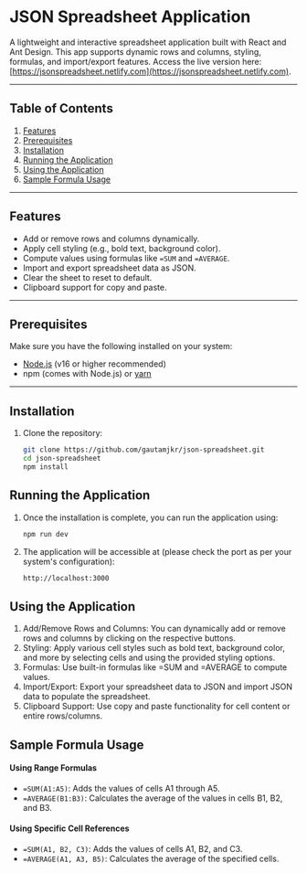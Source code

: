 # JSON Spreadsheet Application

A lightweight and interactive spreadsheet application built with React and Ant Design. This app supports dynamic rows and columns, styling, formulas, and import/export features. Access the live version here: [https://jsonspreadsheet.netlify.com](https://jsonspreadsheet.netlify.com).

---

## Table of Contents

1. [Features](#features)
2. [Prerequisites](#prerequisites)
3. [Installation](#installation)
4. [Running the Application](#running-the-application)
5. [Using the Application](#using-the-application)
6. [Sample Formula Usage](#sample-formula-usage)

---

## Features

- Add or remove rows and columns dynamically.
- Apply cell styling (e.g., bold text, background color).
- Compute values using formulas like `=SUM` and `=AVERAGE`.
- Import and export spreadsheet data as JSON.
- Clear the sheet to reset to default.
- Clipboard support for copy and paste.

---

## Prerequisites

Make sure you have the following installed on your system:

- [Node.js](https://nodejs.org/) (v16 or higher recommended)
- npm (comes with Node.js) or [yarn](https://yarnpkg.com/)

---

## Installation

1. Clone the repository:
   ```bash
   git clone https://github.com/gautamjkr/json-spreadsheet.git
   cd json-spreadsheet
   npm install
   ```
## Running the Application

1. Once the installation is complete, you can run the application using:
   ```bash
   npm run dev
   ```

2. The application will be accessible at (please check the port as per your system's configuration):
   ```bash
   http://localhost:3000
   ```

## Using the Application

1. Add/Remove Rows and Columns: You can dynamically add or remove rows and columns by clicking on the respective buttons.
2. Styling: Apply various cell styles such as bold text, background color, and more by selecting cells and using the provided styling options.
3. Formulas: Use built-in formulas like =SUM and =AVERAGE to compute values.
4. Import/Export: Export your spreadsheet data to JSON and import JSON data to populate the spreadsheet.
5. Clipboard Support: Use copy and paste functionality for cell content or entire rows/columns.

## Sample Formula Usage

#### Using Range Formulas
- `=SUM(A1:A5)`: Adds the values of cells A1 through A5.
- `=AVERAGE(B1:B3)`: Calculates the average of the values in cells B1, B2, and B3.

#### Using Specific Cell References
- `=SUM(A1, B2, C3)`: Adds the values of cells A1, B2, and C3.
- `=AVERAGE(A1, A3, B5)`: Calculates the average of the specified cells.


